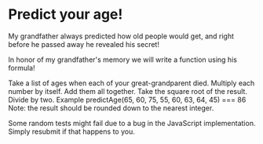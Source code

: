 
# Predict your age!

My grandfather always predicted how old people would get, and right before he passed away he revealed his secret!

In honor of my grandfather's memory we will write a function using his formula!

Take a list of ages when each of your great-grandparent died.
Multiply each number by itself.
Add them all together.
Take the square root of the result.
Divide by two.
Example
predictAge(65, 60, 75, 55, 60, 63, 64, 45) === 86
Note: the result should be rounded down to the nearest integer.

Some random tests might fail due to a bug in the JavaScript implementation. Simply resubmit if that happens to you.